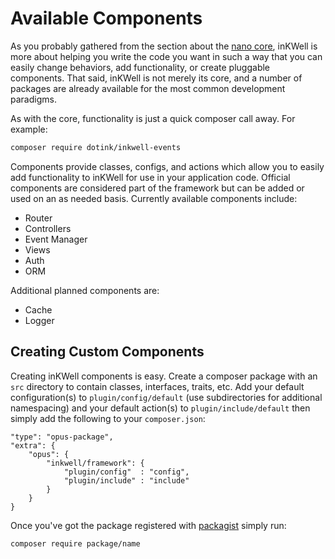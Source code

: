 # Available Components

As you probably gathered from the section about the [nano core](02-nano-core), inKWell is more
about helping you write the code you want in such a way that you can easily change behaviors, add
functionality, or create pluggable components.  That said, inKWell is not merely its core, and a
number of packages are already available for the most common development paradigms.

As with the core, functionality is just a quick composer call away.  For example:

```bash
composer require dotink/inkwell-events
```

Components provide classes, configs, and actions which allow you to easily add functionality to
inKWell for use in your application code.  Official components are considered part of the framework
but can be added or used on an as needed basis.  Currently available components include:

- Router
- Controllers
- Event Manager
- Views
- Auth
- ORM

Additional planned components are:

- Cache
- Logger

## Creating Custom Components

Creating inKWell components is easy.  Create a composer package with an `src` directory to contain
classes, interfaces, traits, etc.  Add your default configuration(s) to `plugin/config/default`
(use subdirectories for additional namespacing) and your default action(s) to `plugin/include/default`
then simply add the following to your `composer.json`:

```
"type": "opus-package",
"extra": {
	"opus": {
		"inkwell/framework": {
			"plugin/config"  : "config",
			"plugin/include" : "include"
		}
	}
}
```

Once you've got the package registered with [packagist](https://packagist.org/) simply run:

```bash
composer require package/name
```
